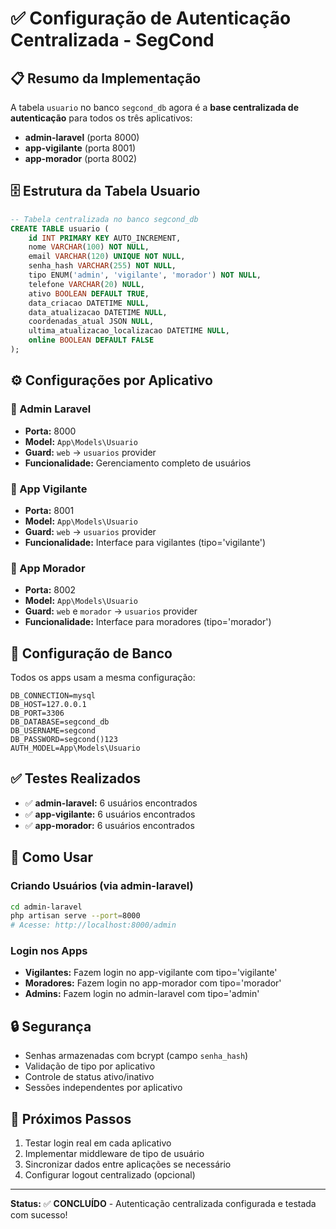 # ✅ Configuração de Autenticação Centralizada - SegCond

## 📋 Resumo da Implementação

A tabela `usuario` no banco `segcond_db` agora é a **base centralizada de autenticação** para todos os três aplicativos:

- **admin-laravel** (porta 8000)
- **app-vigilante** (porta 8001) 
- **app-morador** (porta 8002)

## 🗄️ Estrutura da Tabela Usuario

```sql
-- Tabela centralizada no banco segcond_db
CREATE TABLE usuario (
    id INT PRIMARY KEY AUTO_INCREMENT,
    nome VARCHAR(100) NOT NULL,
    email VARCHAR(120) UNIQUE NOT NULL,
    senha_hash VARCHAR(255) NOT NULL,
    tipo ENUM('admin', 'vigilante', 'morador') NOT NULL,
    telefone VARCHAR(20) NULL,
    ativo BOOLEAN DEFAULT TRUE,
    data_criacao DATETIME NULL,
    data_atualizacao DATETIME NULL,
    coordenadas_atual JSON NULL,
    ultima_atualizacao_localizacao DATETIME NULL,
    online BOOLEAN DEFAULT FALSE
);
```

## ⚙️ Configurações por Aplicativo

### 🔧 Admin Laravel
- **Porta:** 8000
- **Model:** `App\Models\Usuario`
- **Guard:** `web` → `usuarios` provider
- **Funcionalidade:** Gerenciamento completo de usuários

### 🔧 App Vigilante  
- **Porta:** 8001
- **Model:** `App\Models\Usuario` 
- **Guard:** `web` → `usuarios` provider
- **Funcionalidade:** Interface para vigilantes (tipo='vigilante')

### 🔧 App Morador
- **Porta:** 8002
- **Model:** `App\Models\Usuario`
- **Guard:** `web` e `morador` → `usuarios` provider
- **Funcionalidade:** Interface para moradores (tipo='morador')

## 🔑 Configuração de Banco

Todos os apps usam a mesma configuração:

```env
DB_CONNECTION=mysql
DB_HOST=127.0.0.1
DB_PORT=3306
DB_DATABASE=segcond_db
DB_USERNAME=segcond
DB_PASSWORD=segcond()123
AUTH_MODEL=App\Models\Usuario
```

## ✅ Testes Realizados

- ✅ **admin-laravel:** 6 usuários encontrados
- ✅ **app-vigilante:** 6 usuários encontrados  
- ✅ **app-morador:** 6 usuários encontrados

## 🚀 Como Usar

### Criando Usuários (via admin-laravel)
```bash
cd admin-laravel
php artisan serve --port=8000
# Acesse: http://localhost:8000/admin
```

### Login nos Apps
- **Vigilantes:** Fazem login no app-vigilante com tipo='vigilante'
- **Moradores:** Fazem login no app-morador com tipo='morador'  
- **Admins:** Fazem login no admin-laravel com tipo='admin'

## 🔒 Segurança

- Senhas armazenadas com bcrypt (campo `senha_hash`)
- Validação de tipo por aplicativo
- Controle de status ativo/inativo
- Sessões independentes por aplicativo

## 📝 Próximos Passos

1. Testar login real em cada aplicativo
2. Implementar middleware de tipo de usuário
3. Sincronizar dados entre aplicações se necessário
4. Configurar logout centralizado (opcional)

---

**Status:** ✅ **CONCLUÍDO** - Autenticação centralizada configurada e testada com sucesso! 
